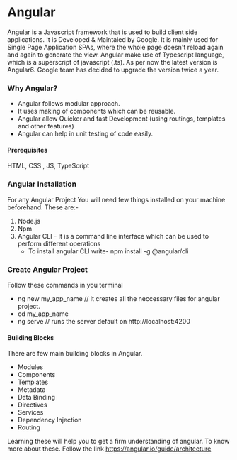 # Angular

Angular is a Javascript framework that is used to build client side applications. It is Developed & Maintaied by Google.
It is mainly used for Single Page Application SPAs, where the whole page doesn't reload again and again to generate the view.
Angular make use of Typescript language, which is a superscript of javascript (.ts).
As per now the latest version is Angular6. Google team has decided to upgrade the version twice a year.

### Why Angular?
 * Angular follows modular approach.
 * It uses making of components which can be reusable.
 * Angular allow Quicker and fast Development (using routings, templates and other features)
 * Angular can help in unit testing of code easily.

#### Prerequisites
  HTML, CSS , JS, TypeScript

### Angular Installation
For any Angular Project You will need few things installed on your machine beforehand. These are:- 
 1. Node.js 
 1. Npm
 1. Angular CLI - It is a command line interface which can be used to perform different operations 
    * To install angular CLI write- npm install -g @angular/cli
    
### Create Angular Project
Follow these commands in you terminal
 * ng new my_app_name  // it creates all the neccessary files for angular project.
 * cd my_app_name
 * ng serve           	// runs the server default on http://localhost:4200
 
 
 #### Building Blocks
 There are few main building blocks in Angular.
   * Modules
   * Components
   * Templates
   * Metadata
   * Data Binding
   * Directives
   * Services
   * Dependency Injection
   * Routing
   
 Learning these will help you to get a firm understanding of angular. 
 To know more about these. Follow the link https://angular.io/guide/architecture 